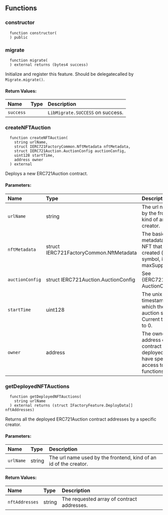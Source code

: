 


## Functions
### constructor
```solidity
  function constructor(
  ) public
```




### migrate
```solidity
  function migrate(
  ) external returns (bytes4 success)
```
Initialize and register this feature. Should be delegatecalled by `Migrate.migrate()`.



#### Return Values:
| Name                           | Type          | Description                                                                  |
| :----------------------------- | :------------ | :--------------------------------------------------------------------------- |
|`success`|  | `LibMigrate.SUCCESS` on success.
### createNFTAuction
```solidity
  function createNFTAuction(
    string urlName,
    struct IERC721FactoryCommon.NftMetadata nftMetadata,
    struct IERC721Auction.AuctionConfig auctionConfig,
    uint128 startTime,
    address owner
  ) external
```
Deploys a new ERC721Auction contract.


#### Parameters:
| Name | Type | Description                                                          |
| :--- | :--- | :------------------------------------------------------------------- |
|`urlName` | string | The url name used by the frontend, kind of an id of the creator.
|`nftMetadata` | struct IERC721FactoryCommon.NftMetadata | The basic metadata of the NFT that will be created (name, symbol, ipfsHash, maxSupply).
|`auctionConfig` | struct IERC721Auction.AuctionConfig | See {IERC721Auction-AuctionConfig}.
|`startTime` | uint128 | The unix timestamp at which the first auction starts. Current time if set to 0.
|`owner` | address | The owner address of the contract to be deployed. Will have special access to some functions.

### getDeployedNFTAuctions
```solidity
  function getDeployedNFTAuctions(
    string urlName
  ) external returns (struct IFactoryFeature.DeployData[] nftAddresses)
```
Returns all the deployed ERC721Auction contract addresses by a specific creator.


#### Parameters:
| Name | Type | Description                                                          |
| :--- | :--- | :------------------------------------------------------------------- |
|`urlName` | string | The url name used by the frontend, kind of an id of the creator.

#### Return Values:
| Name                           | Type          | Description                                                                  |
| :----------------------------- | :------------ | :--------------------------------------------------------------------------- |
|`nftAddresses`| string | The requested array of contract addresses.
